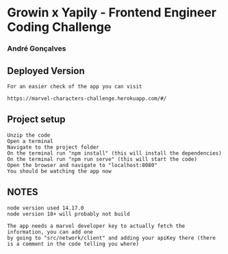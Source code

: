 # Growin x Yapily - Frontend Engineer Coding Challenge
### André Gonçalves

## Deployed Version
```
For an easier check of the app you can visit

https://marvel-characters-challenge.herokuapp.com/#/
```

## Project setup
```
Unzip the code
Open a terminal
Navigate to the project folder
On the terminal run "npm install" (this will install the dependencies)
On the terminal run "npm run serve" (this will start the code)
Open the browser and navigate to "localhost:8080"
You should be watching the app now
```

## NOTES
```
node version used 14.17.0
node version 18+ will probably not build

The app needs a marvel developer key to actually fetch the information, you can add one
by going to "src/network/client" and adding your apiKey there (there is a comment in the code telling you where)
```



